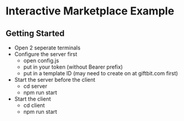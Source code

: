 # Interactive Marketplace Example

## Getting Started
 - Open 2 seperate terminals
 - Configure the server first
    - open config.js
    - put in your token (without Bearer prefix)
    - put in a template ID (may need to create on at giftbit.com first)
 - Start the server before the client
    - cd server
    - npm run start
 - Start the client
    - cd client
    - npm run start
    